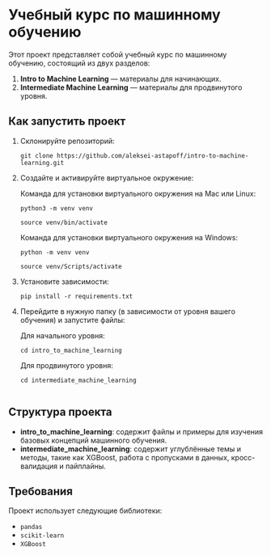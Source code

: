 
# Учебный курс по машинному обучению

Этот проект представляет собой учебный курс по машинному обучению, состоящий из двух разделов:
1. **Intro to Machine Learning** — материалы для начинающих.
2. **Intermediate Machine Learning** — материалы для продвинутого уровня.

## Как запустить проект

1. Склонируйте репозиторий:

   ```
   git clone https://github.com/aleksei-astapoff/intro-to-machine-learning.git
   ```

2. Создайте и активируйте виртуальное окружение:
   
   Команда для установки виртуального окружения на Mac или Linux:
   ```
   python3 -m venv venv

   source venv/bin/activate
   ```

   Команда для установки виртуального окружения на Windows:
   ```
   python -m venv venv

   source venv/Scripts/activate
   ```

3. Установите зависимости:
   ```
   pip install -r requirements.txt
   ```

4. Перейдите в нужную папку (в зависимости от уровня вашего обучения) и запустите файлы:

   Для начального уровня:
   ```
   cd intro_to_machine_learning

   ```

   Для продвинутого уровня:
   ```
   cd intermediate_machine_learning
  
   ```

## Структура проекта

- **intro_to_machine_learning**: содержит файлы и примеры для изучения базовых концепций машинного обучения.
- **intermediate_machine_learning**: содержит углублённые темы и методы, такие как XGBoost, работа с пропусками в данных, кросс-валидация и пайплайны.

## Требования

Проект использует следующие библиотеки:
- `pandas`
- `scikit-learn`
- `XGBoost`
